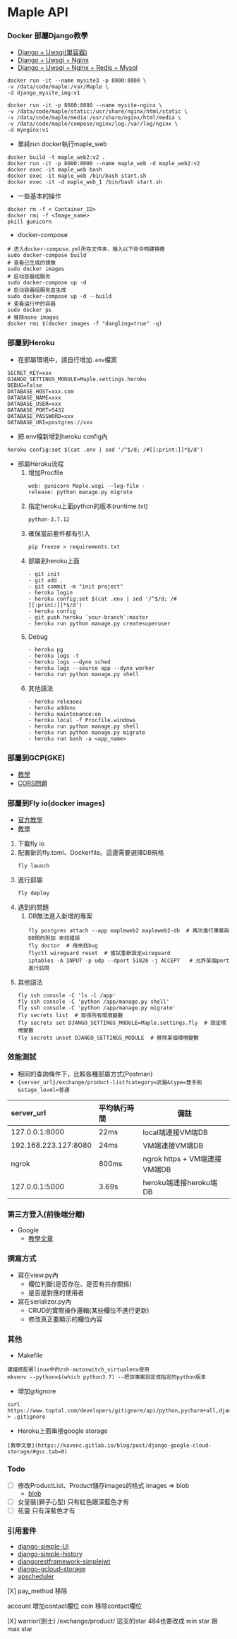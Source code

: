 # Maple API 

### Docker 部屬Django教學

- [Django + Uwsgi(單容器)](https://zhuanlan.zhihu.com/p/141976805)
- [Django + Uwsgi + Nginx](https://blog.csdn.net/weixin_42134789/article/details/106205182)
- [Django + Uwsgi + Nginx + Redis + Mysql](https://zhuanlan.zhihu.com/p/145364353)

```
docker run -it --name mysite3 -p 8000:8000 \
-v /data/code/maple:/var/Maple \
-d django_mysite_img:v1
```

```
docker run -it -p 8080:8080 --name mysite-nginx \
-v /data/code/maple/static:/usr/share/nginx/html/static \
-v /data/code/maple/media:/usr/share/nginx/html/media \
-v /data/code/maple/compose/nginx/log:/var/log/nginx \
-d mynginx:v1
```

- 單純run docker執行maple_web
```
docker build -t maple_web2:v2 .
docker run -it -p 8000:8000 --name maple_web -d maple_web2:v2
docker exec -it maple_web bash
docker exec -it maple_web /bin/bash start.sh
docker exec -it -d maple_web_1 /bin/bash start.sh
```

- 一些基本的操作
```
docker rm -f < Container_ID>
docker rmi -f <Image_name>
pkill gunicorn
```

- docker-compose
```
# 进入docker-compose.yml所在文件夹，输入以下命令构建镜像
sudo docker-compose build
# 查看已生成的镜像
sudo docker images
# 启动容器组服务
sudo docker-compose up -d
# 启动容器组服务並生成
sudo docker-compose up -d --build
# 查看运行中的容器
sudo docker ps
# 移除none images
docker rmi $(docker images -f "dangling=true" -q)
```

### 部屬到Heroku
- 在部屬環境中，請自行增加`.env`檔案
```
SECRET_KEY=xxx
DJANGO_SETTINGS_MODULE=Maple.settings.heroku
DEBUG=False
DATABASE_HOST=xxx.com
DATABASE_NAME=xxx
DATABASE_USER=xxx
DATABASE_PORT=5432
DATABASE_PASSWORD=xxx
DATABASE_URI=postgres://xxx
```

- 把.env檔新增到heroku config內
```
heroku config:set $(cat .env | sed '/^$/d; /#[[:print:]]*$/d')
```

- 部屬Heroku流程
    1. 增加Procfile
        ```
        web: gunicorn Maple.wsgi --log-file -
        release: python manage.py migrate
        ```
    2. 指定heroku上面python的版本(runtime.txt)
        ```
        python-3.7.12
        ```
    3. 確保當前套件都有引入
        ```
        pip freeze > requirements.txt
        ```
    4. 部屬到heroku上面
        ```
        - git init
        - git add .
        - git commit -m "init project"
        - heroku login
        - heroku config:set $(cat .env | sed '/^$/d; /#[[:print:]]*$/d')
        - heroku config
        - git push heroku `your-branch`:master
        - heroku run python manage.py createsuperuser
        ```
    5. Debug
        ```
        - heroku pg
        - heroku logs -t
        - heroku logs --dyno sched
        - heroku logs --source app --dyno worker
        - heroku run python manage.py shell
        ```
    6. 其他語法
        ```
        - heroku releases
        - heroku addons
        - heroku maintenance:on
        - heroku local -f Procfile.windows
        - heroku run python manage.py shell
        - heroku run python manage.py migrate
        - heroku run bash -a <app_name>
        ```

### 部屬到GCP(GKE)
- [教學](https://medium.com/peerone-technology-%E7%9A%AE%E5%81%B6%E7%8E%A9%E4%BA%92%E5%8B%95%E7%A7%91%E6%8A%80/%E6%89%8B%E6%8A%8A%E6%89%8B%E5%B0%87-django-%E6%9C%8D%E5%8B%99%E9%80%81%E4%B8%8A-gcp-6a29ca30a6f)
- [CORS問題](https://hoohoo.top/blog/resolving-gcp-storage-to-get-data-to-occur-blocked-by-cors-policy/)

### 部屬到Fly io(docker images)
- [官方教學](https://fly.io/docs/languages-and-frameworks/dockerfile/)
- [教學](https://fly.io/docs/languages-and-frameworks/dockerfile/)

1. 下載fly io
2. 配置新的fly.toml、Dockerfile。這邊需要選擇DB規格
    ```
    fly launch
    ```
3. 進行部屬
    ```
    fly deploy
    ```
4. 遇到的問題
    1. DB無法進入新增的專案
        ```
        fly postgres attach --app mapleweb2 mapleweb2-db  # 再次進行專案與DB間的附加 來找錯誤
        fly doctor  # 用來找bug
        flyctl wireguard reset  # 嘗試重新設定wireguard
        iptables -A INPUT -p udp --dport 51820 -j ACCEPT   # 允許某個port進行訪問
        ```
5. 其他語法
    ```
    fly ssh console -C 'ls -l /app'
    fly ssh console -C 'python /app/manage.py shell'
    fly ssh console -C 'python /app/manage.py migrate'
    fly secrets list  # 取得所有環境變數
    fly secrets set DJANGO_SETTINGS_MODULE=Maple.settings.fly  # 設定環境變數
    fly secrets unset DJANGO_SETTINGS_MODULE  # 移除某個環境變數
    ```

### 效能測試
- 相同的查詢條件下，比較各種部屬方式(Postman)
- `{server_url}/exchange/product-list?category=武器&type=雙手劍&stage_level=普通`

| server_url | 平均執行時間 | 備註 |
| :--------- | :---------- | ---- |
| 127.0.0.1:8000 | 22ms | local端連接VM端DB |
| 192.168.223.127:8080 | 24ms | VM端連接VM端DB |
| ngrok | 800ms | ngrok https + VM端連接VM端DB |
| 127.0.0.1:5000 | 3.69s | heroku端連接heroku端DB |

### 第三方登入(前後端分離)
- Google
    - [教學文章](https://blog.hanklu.tw/post/2020/spa-api-social-loign/)

### 撰寫方式
- 寫在view.py內
    - 欄位判斷(是否存在、是否有共存關係)
    - 是否是對應的使用者
- 寫在serializer.py內
    - CRUD的實際操作邏輯(某些欄位不進行更新)
    - 修改真正要顯示的欄位內容

### 其他
- Makefile
```
建議搭配著linux中的zsh-autoswitch_virtualenv使用
mkvenv --python=$(which python3.7) --把該專案設定成指定的python版本
```

- 增加gitignore
```
curl https://www.toptal.com/developers/gitignore/api/python,pycharm+all,django > .gitignore
```

- Heroku上面串接google storage
```
[教學文章](https://kavenc.gitlab.io/blog/post/django-google-cloud-storage/#gsc.tab=0)
```

### Todo
- [ ] 修改ProductList、Product儲存images的格式 images => blob
    - [blob](https://stackoverflow.com/questions/66470537/how-do-i-save-images-directly-into-a-mysql-database-as-a-blob-using-django-thes)
- [ ] 女皇裝(獅子心型) 只有紅色跟深藍色才有
- [ ] 死靈 只有深藍色才有

### 引用套件
- [django-simple-UI](https://simpleui.72wo.com/docs/simpleui/doc.html#%E4%BB%8B%E7%BB%8D)
- [django-simple-history](https://django-simple-history.readthedocs.io/en/latest/)
- [djangorestframework-simplejwt](https://django-rest-framework-simplejwt.readthedocs.io/en/latest/getting_started.html)
- [django-gcloud-storage](https://django-storages.readthedocs.io/en/latest/backends/gcloud.html)
- [apscheduler](https://apscheduler.readthedocs.io/en/3.x/index.html)



[X] pay_method 移除

account 增加contact欄位
coin 移除contact欄位

[X] warrior(劍士)
/exchange/product/ 這支的star 484也要改成 min star 跟max star

